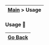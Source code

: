 | [Main](/README.md) > Usage |
|----------------------------|

### Usage :wrench:

| [Go Back](/README.md) |
|-----------------------| 
